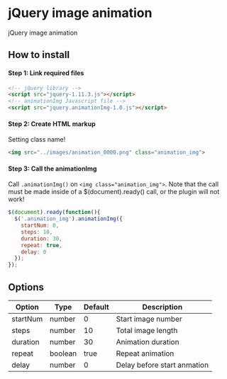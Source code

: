 # jQuery image animation

jQuery image animation

## How to install

#### Step 1: Link required files

```html
<!-- jQuery library -->
<script src="jquery-1.11.3.js"></script>
<!-- animationImg Javascript file -->
<script src="jquery.animationImg-1.0.js"></script>
```

#### Step 2: Create HTML markup

Setting class name!

```html
<img src="../images/animation_0000.png" class="animation_img">
```

#### Step 3: Call the animationImg

Call `.animationImg()` on `<img class="animation_img">`. Note that the call must be made inside of a $(document).ready() call, or the plugin will not work!

```javascript
$(document).ready(function(){
  $('.animation_img').animationImg({
    startNum: 0,
    steps: 10,
    duration: 30,
    repeat: true,
    delay: 0
  });
});
```

## Options

|Option   |Type     |Default|Description                  |
|---------|---------|-------|-----------------------------|
|startNum |number   |0      |Start image number           |
|steps    |number   |10     |Total image length           |
|duration |number   |30     |Animation duration           |
|repeat   |boolean  |true   |Repeat animation             |
|delay    |number   |0      |Delay before start anmation  |
